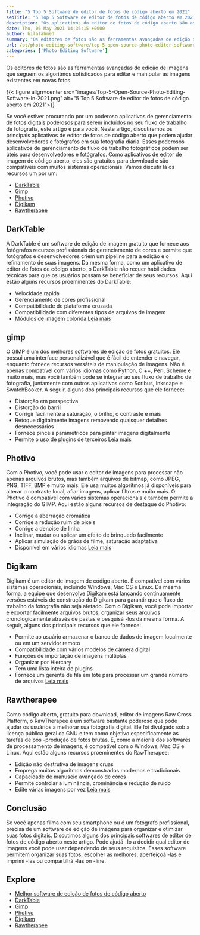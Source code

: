 ```yaml
---
title: "5 Top 5 Software de editor de fotos de código aberto em 2021" 
seoTitle: "5 Top 5 Software de editor de fotos de código aberto em 2021" 
description: "Os aplicativos do editor de fotos de código aberto são as ferramentas avançadas de edição de imagem que seguem os algoritmos sofisticados para editar e manipular imagens em novas fotos." 
date: Thu, 06 May 2021 14:36:15 +0000
author: bilalahmed
summary: "Os editores de fotos são as ferramentas avançadas de edição de imagens que seguem os algoritmos sofisticados para editar e manipular imagens existentes em novas fotos." 
url: /pt/photo-editing-software/top-5-open-source-photo-editor-software-in-2021/
categories: ['Photo Editing Software']
---
```


Os editores de fotos são as ferramentas avançadas de edição de imagens que seguem os algoritmos sofisticados para editar e manipular as imagens existentes em novas fotos.

{{< figure align=center src="images/Top-5-Open-Source-Photo-Editing-Software-In-2021.png" alt="5 Top 5 Software de editor de fotos de código aberto em 2021">}}

Se você estiver procurando por um poderoso aplicativos de gerenciamento de fotos digitais poderosos para serem incluídos no seu fluxo de trabalho de fotografia, este artigo é para você. Neste artigo, discutiremos os principais aplicativos de editor de fotos de código aberto que podem ajudar desenvolvedores e fotógrafos em sua fotografia diária. Esses poderosos aplicativos de gerenciamento de fluxo de trabalho fotográficos podem ser úteis para desenvolvedores e fotógrafos. Como aplicativos de editor de imagem de código aberto, eles são gratuitos para download e são compatíveis com muitos sistemas operacionais. Vamos discutir lá os recursos um por um:
  * [DarkTable][1]
  * [Gimp][2]
  * [Photivo][3]
  * [Digikam][4]
  * [Rawtherapee][5]

## DarkTable
A DarkTable é um software de edição de imagem gratuito que fornece aos fotógrafos recursos profissionais de gerenciamento de cores e permite que fotógrafos e desenvolvedores criem um pipeline para a edição e o refinamento de suas imagens. Da mesma forma, como um aplicativo de editor de fotos de código aberto, o DarkTable não requer habilidades técnicas para que os usuários possam se beneficiar de seus recursos. Aqui estão alguns recursos proeminentes do DarkTable:
  * Velocidade rapida
  * Gerenciamento de cores profissional
  * Compatibilidade de plataforma cruzada
  * Compatibilidade com diferentes tipos de arquivos de imagem
  * Módulos de imagem colorida
[Leia mais][6]

## gimp
O GIMP é um dos melhores softwares de edição de fotos gratuitos. Ele possui uma interface personalizável que é fácil de entender e navegar, enquanto fornece recursos versáteis de manipulação de imagens. Não é apenas compatível com vários idiomas como Python, C ++, Perl, Scheme e muito mais, mas você também pode se integrar ao seu fluxo de trabalho de fotografia, juntamente com outros aplicativos como Scribus, Inkscape e SwatchBooker. A seguir, alguns dos principais recursos que ele fornece:
  * Distorção em perspectiva
  * Distorção do barril
  * Corrigir facilmente a saturação, o brilho, o contraste e mais
  * Retoque digitalmente imagens removendo quaisquer detalhes desnecessários
  * Fornece pincéis paramétricos para pintar imagens digitalmente
  * Permite o uso de plugins de terceiros
[Leia mais][7]

## Photivo
Com o Photivo, você pode usar o editor de imagens para processar não apenas arquivos brutos, mas também arquivos de bitmap, como JPEG, PNG, TIFF, BMP e muito mais. Ele usa muitos algoritmos já disponíveis para alterar o contraste local, afiar imagens, aplicar filtros e muito mais. O Photivo é compatível com vários sistemas operacionais e também permite a integração do GIMP. Aqui estão alguns recursos de destaque do Photivo:
  * Corrige a aberração cromática
  * Corrige a redução ruim de pixels
  * Corrige a denoise de linha
  * Inclinar, mudar ou aplicar um efeito de brinquedo facilmente
  * Aplicar simulação de grãos de filme, saturação adaptativa
  * Disponível em vários idiomas
[Leia mais][8]

## Digikam
Digikam é um editor de imagem de código aberto. É compatível com vários sistemas operacionais, incluindo Windows, Mac OS e Linux. Da mesma forma, a equipe que desenvolve Digikam está lançando continuamente versões estáveis ​​de construção do Digikam para garantir que o fluxo de trabalho da fotografia não seja afetado. Com o Digikam, você pode importar e exportar facilmente arquivos brutos, organizar seus arquivos cronologicamente através de pastas e pesquisá -los da mesma forma. A seguir, alguns dos principais recursos que ele fornece:
  * Permite ao usuário armazenar o banco de dados de imagem localmente ou em um servidor remoto
  * Compatibilidade com vários modelos de câmera digital
  * Funções de importação de imagens múltiplas
  * Organizar por Hiercary
  * Tem uma lista inteira de plugins
  * Fornece um gerente de fila em lote para processar um grande número de arquivos
[Leia mais][9]

## Rawtherapee
Como código aberto, gratuito para download, editor de imagens Raw Cross Platform, o RawTherapee é um software bastante poderoso que pode ajudar os usuários a melhorar sua fotografia digital. Ele foi divulgado sob a licença pública geral da GNU e tem como objetivo especificamente as tarefas de pós -produção de fotos brutas. E, como a maioria dos softwares de processamento de imagens, é compatível com o Windows, Mac OS e Linux. Aqui estão alguns recursos proeminentes do RawTherapee:
  * Edição não destrutiva de imagens cruas
  * Emprega muitos algoritmos demonstrados modernos e tradicionais
  * Capacidade de manuseio avançado de cores
  * Permite controlar a luminância, crominância e redução de ruído
  * Edite várias imagens por vez
[Leia mais][10]

## Conclusão
Se você apenas filma com seu smartphone ou é um fotógrafo profissional, precisa de um software de edição de imagens para organizar e otimizar suas fotos digitais. Discutimos alguns dos principais softwares de editor de fotos de código aberto neste artigo. Pode ajudá -lo a decidir qual editor de imagens você pode usar dependendo de seus requisitos. Esses software permitem organizar suas fotos, escolher as melhores, aperfeiçoá -las e imprimi -las ou compartilhá -las on -line.

## Explore
  * [Melhor software de edição de fotos de código aberto][11]
  * [DarkTable][6]
  * [Gimp][7]
  * [Photivo][8]
  * [Digikam][9]
  * [Rawtherapee][10]



[1]: #darktable
[2]: #gimp
[3]: #photivo
[4]: #digikam
[5]: #rawtherapee
[6]: https://products.containerize.com/photo-editing-software/darktable
[7]: https://products.containerize.com/photo-editing-software/gimp
[8]: https://products.containerize.com/photo-editing-software/photivo
[9]: https://products.containerize.com/photo-editing-software/digikam
[10]: https://products.containerize.com/photo-editing-software/rawtherapee
[11]: https://products.containerize.com/photo-editing-software

